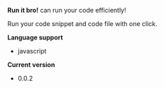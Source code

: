 **Run it bro!** can run your code efficiently!

Run your code snippet and code file with one click.

**Language support**
* javascript

**Current version**
* 0.0.2